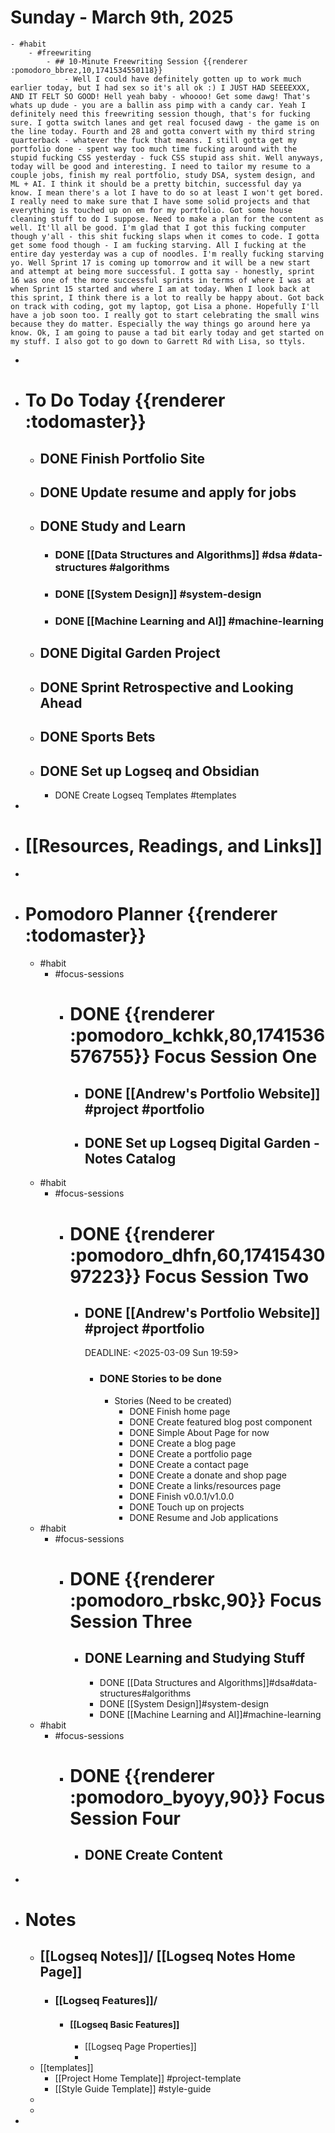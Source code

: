 # Sunday - March 9th, 2025
	- #habit
		- #freewriting
			- ## 10-Minute Freewriting Session {{renderer :pomodoro_bbrez,10,1741534550118}}
				- Well I could have definitely gotten up to work much earlier today, but I had sex so it's all ok :) I JUST HAD SEEEEXXX, AND IT FELT SO GOOD! Hell yeah baby - whoooo! Get some dawg! That's whats up dude - you are a ballin ass pimp with a candy car. Yeah I definitely need this freewriting session though, that's for fucking sure. I gotta switch lanes and get real focused dawg - the game is on the line today. Fourth and 28 and gotta convert with my third string quarterback - whatever the fuck that means. I still gotta get my portfolio done - spent way too much time fucking around with the stupid fucking CSS yesterday - fuck CSS stupid ass shit. Well anyways, today will be good and interesting. I need to tailor my resume to a couple jobs, finish my real portfolio, study DSA, system design, and ML + AI. I think it should be a pretty bitchin, successful day ya know. I mean there's a lot I have to do so at least I won't get bored. I really need to make sure that I have some solid projects and that everything is touched up on em for my portfolio. Got some house cleaning stuff to do I suppose. Need to make a plan for the content as well. It'll all be good. I'm glad that I got this fucking computer though y'all - this shit fucking slaps when it comes to code. I gotta get some food though - I am fucking starving. All I fucking at the entire day yesterday was a cup of noodles. I'm really fucking starving yo. Well Sprint 17 is coming up tomorrow and it will be a new start and attempt at being more successful. I gotta say - honestly, sprint 16 was one of the more successful sprints in terms of where I was at when Sprint 15 started and where I am at today. When I look back at this sprint, I think there is a lot to really be happy about. Got back on track with coding, got my laptop, got Lisa a phone. Hopefully I'll have a job soon too. I really got to start celebrating the small wins because they do matter. Especially the way things go around here ya know. Ok, I am going to pause a tad bit early today and get started on my stuff. I also got to go down to Garrett Rd with Lisa, so ttyls.
-
- # To Do Today {{renderer :todomaster}}
	- ## DONE Finish Portfolio Site
	- ## DONE Update resume and apply for jobs
	- ## DONE Study and Learn
		- ### DONE [[Data Structures and Algorithms]] #dsa #data-structures #algorithms
		- ### DONE [[System Design]] #system-design
		- ### DONE [[Machine Learning and AI]] #machine-learning
	- ## DONE Digital Garden Project
	- ## DONE Sprint Retrospective and Looking Ahead
	- ## DONE Sports Bets
	- ## DONE Set up Logseq and Obsidian
		- DONE Create Logseq Templates #templates
-
- # [[Resources, Readings, and Links]]
-
- # Pomodoro Planner {{renderer :todomaster}}
	- #habit
		- #focus-sessions
			- # DONE {{renderer :pomodoro_kchkk,80,1741536576755}} Focus Session One
				- ## DONE [[Andrew's Portfolio Website]] #project #portfolio
				- ## DONE Set up Logseq Digital Garden - Notes Catalog
	- #habit
		- #focus-sessions
			- # DONE {{renderer :pomodoro_dhfn,60,1741543097223}} Focus Session Two
				- ## DONE [[Andrew's Portfolio Website]] #project #portfolio
				  DEADLINE: <2025-03-09 Sun 19:59>
					- ### DONE Stories to be done
						- Stories (Need to be created)
							- DONE Finish home page
							- DONE Create featured blog post component
							- DONE Simple About Page for now
							- DONE Create a blog page
							- DONE Create a portfolio page
							- DONE Create a contact page
							- DONE Create a donate and shop page
							- DONE Create a links/resources page
							- DONE Finish v0.0.1/v1.0.0
							- DONE Touch up on projects
							- DONE Resume and Job applications
	- #habit
		- #focus-sessions
			- # DONE {{renderer :pomodoro_rbskc,90}} Focus Session Three
				- ## DONE Learning and Studying Stuff
					- DONE [[Data Structures and Algorithms]]#dsa#data-structures#algorithms
					- DONE [[System Design]]#system-design
					- DONE [[Machine Learning and AI]]#machine-learning
	- #habit
		- #focus-sessions
			- # DONE {{renderer :pomodoro_byoyy,90}} Focus Session Four
				- ## DONE Create Content
-
- # Notes
	- ## [[Logseq Notes]]/ [[Logseq Notes Home Page]]
		- ### [[Logseq Features]]/
			- #### [[Logseq Basic Features]]
				- [[Logseq Page Properties]]
				-
	- [[templates]]
		- [[Project Home Template]] #project-template
		- [[Style Guide Template]] #style-guide
	-
	-
-